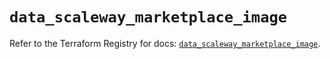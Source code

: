 # `data_scaleway_marketplace_image`

Refer to the Terraform Registry for docs: [`data_scaleway_marketplace_image`](https://registry.terraform.io/providers/scaleway/scaleway/2.59.0/docs/data-sources/marketplace_image).
